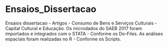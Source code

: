 # Ensaios_Dissertacao
Ensaios dissertacao - Artigos -  Consumo de Bens e Serviços Culturais - Capital Cultural e Educação. Os microdados do SAEB 2017 foram importados e integrados com o STATA - Conforme os Do-Files. As análises espaciais foram realizadas no R - Conforme os Scripts.
